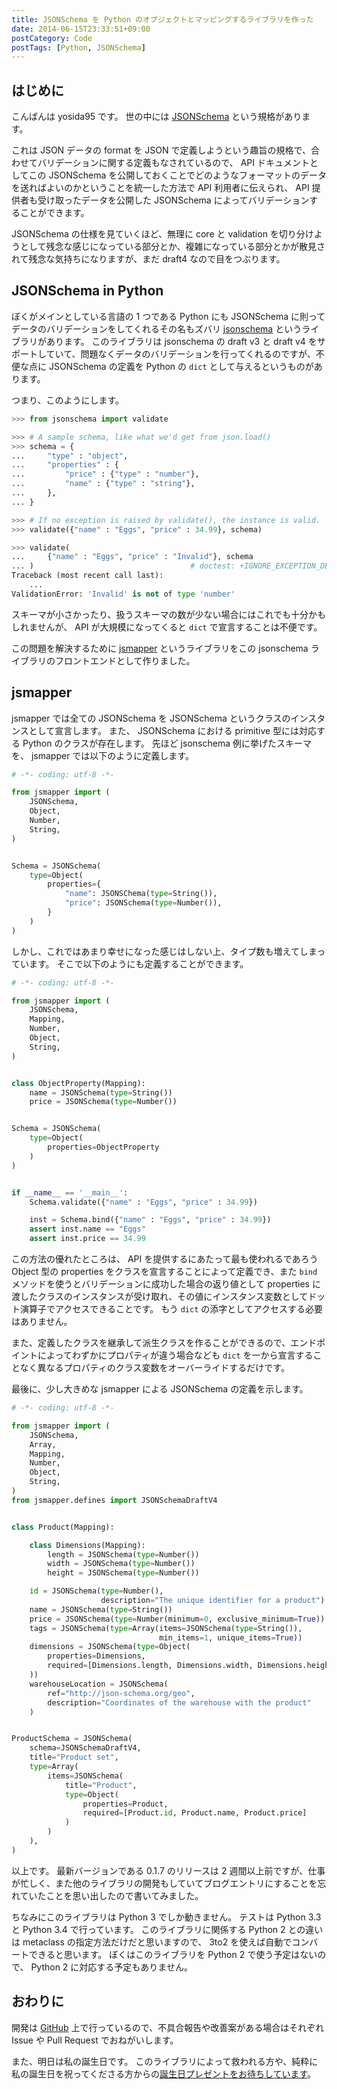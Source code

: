 ```yaml
---
title: JSONSchema を Python のオブジェクトとマッピングするライブラリを作った
date: 2014-06-15T23:33:51+09:00
postCategory: Code
postTags: [Python, JSONSchema]
---
```


## はじめに

こんばんは yosida95 です。
世の中には [JSONSchema](http://json-schema.org/) という規格があります。

これは JSON データの format を JSON で定義しようという趣旨の規格で、合わせてバリデーションに関する定義もなされているので、 API ドキュメントとしてこの JSONSchema を公開しておくことでどのようなフォーマットのデータを送ればよいのかということを統一した方法で API 利用者に伝えられ、 API 提供者も受け取ったデータを公開した JSONSchema によってバリデーションすることができます。

JSONSchema の仕様を見ていくほど、無理に core と validation を切り分けようとして残念な感じになっている部分とか、複雑になっている部分とかが散見されて残念な気持ちになりますが、まだ draft4 なので目をつぶります。

## JSONSchema in Python

ぼくがメインとしている言語の 1 つである Python にも JSONSchema に則ってデータのバリデーションをしてくれるその名もズバリ [jsonschema](https://pypi.python.org/pypi/jsonschema) というライブラリがあります。
このライブラリは jsonschema の draft v3 と draft v4 をサポートしていて、問題なくデータのバリデーションを行ってくれるのですが、不便な点に JSONSchema の定義を Python の `dict` として与えるというものがあります。

つまり、このようにします。

```python
>>> from jsonschema import validate

>>> # A sample schema, like what we'd get from json.load()
>>> schema = {
...     "type" : "object",
...     "properties" : {
...         "price" : {"type" : "number"},
...         "name" : {"type" : "string"},
...     },
... }

>>> # If no exception is raised by validate(), the instance is valid.
>>> validate({"name" : "Eggs", "price" : 34.99}, schema)

>>> validate(
...     {"name" : "Eggs", "price" : "Invalid"}, schema
... )                                   # doctest: +IGNORE_EXCEPTION_DETAIL
Traceback (most recent call last):
    ...
ValidationError: 'Invalid' is not of type 'number'
```

スキーマが小さかったり、扱うスキーマの数が少ない場合にはこれでも十分かもしれませんが、 API が大規模になってくると `dict` で宣言することは不便です。

この問題を解決するために [jsmapper](https://pypi.python.org/pypi/jsmapper) というライブラリをこの jsonschema ライブラリのフロントエンドとして作りました。

## jsmapper

jsmapper では全ての JSONSchema を JSONSchema というクラスのインスタンスとして宣言します。
また、 JSONSchema における primitive 型には対応する Python のクラスが存在します。
先ほど jsonschema 例に挙げたスキーマを、 jsmapper では以下のように定義します。

```python
# -*- coding: utf-8 -*-

from jsmapper import (
    JSONSchema,
    Object,
    Number,
    String,
)


Schema = JSONSchema(
    type=Object(
        properties={
            "name": JSONSChema(type=String()),
            "price": JSONSchema(type=Number()),
        }
    )
)
```

しかし、これではあまり幸せになった感じはしない上、タイプ数も増えてしまっています。
そこで以下のようにも定義することができます。

```python
# -*- coding: utf-8 -*-

from jsmapper import (
    JSONSchema,
    Mapping,
    Number,
    Object,
    String,
)


class ObjectProperty(Mapping):
    name = JSONSchema(type=String())
    price = JSONSchema(type=Number())


Schema = JSONSchema(
    type=Object(
        properties=ObjectProperty
    )
)


if __name__ == '__main__':
    Schema.validate({"name" : "Eggs", "price" : 34.99})

    inst = Schema.bind({"name" : "Eggs", "price" : 34.99})
    assert inst.name == "Eggs"
    assert inst.price == 34.99
```

この方法の優れたところは、 API を提供するにあたって最も使われるであろう Object 型の properties をクラスを宣言することによって定義でき、また `bind` メソッドを使うとバリデーションに成功した場合の返り値として properties
に渡したクラスのインスタンスが受け取れ、その値にインスタンス変数としてドット演算子でアクセスできることです。
もう `dict` の添字としてアクセスする必要はありません。

また、定義したクラスを継承して派生クラスを作ることができるので、エンドポイントによってわずかにプロパティが違う場合なども `dict` を一から宣言することなく異なるプロパティのクラス変数をオーバーライドするだけです。

最後に、少し大きめな jsmapper による JSONSchema の定義を示します。

```python
# -*- coding: utf-8 -*-

from jsmapper import (
    JSONSchema,
    Array,
    Mapping,
    Number,
    Object,
    String,
)
from jsmapper.defines import JSONSchemaDraftV4


class Product(Mapping):

    class Dimensions(Mapping):
        length = JSONSchema(type=Number())
        width = JSONSchema(type=Number())
        height = JSONSchema(type=Number())

    id = JSONSchema(type=Number(),
                    description="The unique identifier for a product")
    name = JSONSchema(type=String())
    price = JSONSchema(type=Number(minimum=0, exclusive_minimum=True))
    tags = JSONSchema(type=Array(items=JSONSchema(type=String()),
                                 min_items=1, unique_items=True))
    dimensions = JSONSchema(type=Object(
        properties=Dimensions,
        required=[Dimensions.length, Dimensions.width, Dimensions.height]
    ))
    warehouseLocation = JSONSchema(
        ref="http://json-schema.org/geo",
        description="Coordinates of the warehouse with the product"
    )


ProductSchema = JSONSchema(
    schema=JSONSchemaDraftV4,
    title="Product set",
    type=Array(
        items=JSONSchema(
            title="Product",
            type=Object(
                properties=Product,
                required=[Product.id, Product.name, Product.price]
            )
        )
    ),
)
```

以上です。
最新バージョンである 0.1.7 のリリースは 2 週間以上前ですが、仕事が忙しく、また他のライブラリの開発もしていてブログエントリにすることを忘れていたことを思い出したので書いてみました。

ちなみにこのライブラリは Python 3 でしか動きません。
テストは Python 3.3 と Python 3.4 で行っています。
このライブラリに関係する Python 2 との違いは metaclass
の指定方法だけだと思いますので、 3to2 を使えば自動でコンバートできると思います。
ぼくはこのライブラリを Python 2 で使う予定はないので、 Python 2 に対応する予定もありません。

## おわりに

開発は [GitHub](https://github.com/yosida95/python-jsmapper) 上で行っているので、不具合報告や改善案がある場合はそれぞれ Issue や Pull Request でおねがいします。

また、明日は私の誕生日です。
このライブラリによって救われる方や、純粋に私の誕生日を祝ってくださる方からの[誕生日プレゼントをお待ちしています](http://amzn.to/yosida95)。
